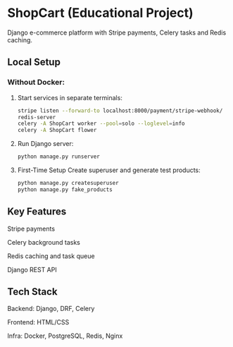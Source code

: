# ShopCart (Educational Project)

Django e-commerce platform with Stripe payments, Celery tasks and Redis caching.

## Local Setup

### Without Docker:
1. Start services in separate terminals:
   ```bash
   stripe listen --forward-to localhost:8000/payment/stripe-webhook/
   redis-server
   celery -A ShopCart worker --pool=solo --loglevel=info
   celery -A ShopCart flower
2. Run Django server:
   ```bash
   python manage.py runserver

3. First-Time Setup
  Create superuser and generate test products:
   ```bash
   python manage.py createsuperuser
   python manage.py fake_products

## Key Features
Stripe payments

Celery background tasks

Redis caching and task queue  

Django REST API

## Tech Stack
Backend: Django, DRF, Celery 

Frontend: HTML/CSS 

Infra: Docker, PostgreSQL, Redis, Nginx
